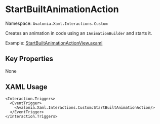 # StartBuiltAnimationAction

Namespace: `Avalonia.Xaml.Interactions.Custom`

Creates an animation in code using an <code>IAnimationBuilder</code> and starts it.

Example: [StartBuiltAnimationActionView.axaml](samples/BehaviorsTestApplication/Views/Pages/StartBuiltAnimationActionView.axaml)

## Key Properties
None

## XAML Usage
```xaml
<Interaction.Triggers>
  <EventTrigger>
    <Avalonia.Xaml.Interactions.Custom:StartBuiltAnimationAction/>
  </EventTrigger>
</Interaction.Triggers>
```

